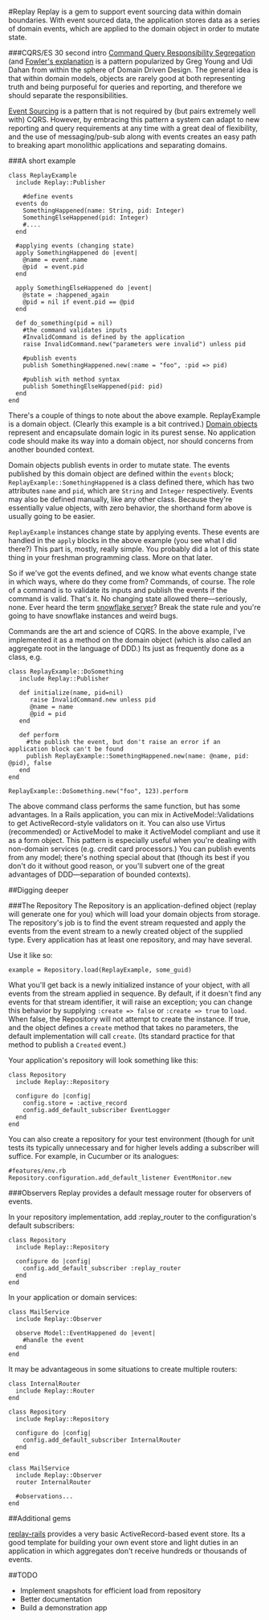 #Replay
Replay is a gem to support event sourcing data within domain boundaries. With event sourced data, the application stores data as a series of domain events, which are applied to the domain object in order to mutate state.

###CQRS/ES 30 second intro
[Command Query Responsibility Segregation](http://codebetter.com/gregyoung/2010/02/16/cqrs-task-based-uis-event-sourcing-agh/) (and [Fowler's explanation](http://martinfowler.com/bliki/CQRS.html) is a pattern popularized by Greg Young and Udi Dahan from within the sphere of Domain Driven Design. The general idea is that within domain models, objects are rarely good at both representing truth and being purposeful for queries and reporting, and therefore we should separate the responsibilities.  

[Event Sourcing](http://martinfowler.com/eaaDev/EventSourcing.html) is a pattern that is not required by (but pairs extremely well with) CQRS. However, by embracing this pattern a system can adapt to new reporting and query requirements at any time with a great deal of flexibility, and the use of messaging/pub-sub along with events creates an easy path to breaking apart monolithic applications and separating domains.

###A short example

    class ReplayExample
      include Replay::Publisher
      
	    #define events
      events do
        SomethingHappened(name: String, pid: Integer)
        SomethingElseHappened(pid: Integer)
        #....
      end
     
      #applying events (changing state)
      apply SomethingHappened do |event|
        @name = event.name
        @pid  = event.pid
      end
      
      apply SomethingElseHappened do |event|
        @state = :happened_again
        @pid = nil if event.pid == @pid
      end
      
      def do_something(pid = nil)
        #the command validates inputs
        #InvalidCommand is defined by the application
        raise InvalidCommand.new("parameters were invalid") unless pid
        
        #publish events
        publish SomethingHappened.new(:name = "foo", :pid => pid)

        #publish with method syntax
        publish SomethingElseHappened(pid: pid)
      end
    end

There's a couple of things to note about the above example.  ReplayExample is a domain object. (Clearly this example is a bit contrived.) [Domain objects](http://martinfowler.com/eaaCatalog/domainModel.html) represent and encapsulate domain logic in its purest sense. No application code should make its way into a domain object, nor should concerns from another bounded context.

Domain objects publish events in order to mutate state.  The events published by this domain object are defined within the `events` block; `ReplayExample::SomethingHappened` is a class defined there, which has two attributes `name` and `pid`, which are `String` and `Integer` respectively. Events may also be defined manually, like any other class. Because they're essentially value objects, with zero behavior, the shorthand form above is usually going to be easier.

`ReplayExample` instances change state by applying events. These events are handled in the `apply` blocks in the above example (you see what I did there?) This part is, mostly, really simple. You probably did a lot of this state thing in your freshman programming class. More on that later.

So if we've got the events defined, and we know what events change state in which ways, where do they come from? Commands, of course. The role of a command is to validate its inputs and publish the events if the command is valid. That's it. No changing state allowed there—seriously, none. Ever heard the term [snowflake server](http://martinfowler.com/bliki/SnowflakeServer.html)? Break the state rule and you're going to have snowflake instances and weird bugs.

Commands are the art and science of CQRS. In the above example, I've implemented it as a method on the domain object (which is also called an aggregate root in the language of DDD.) Its just as frequently done as a class, e.g.

    class ReplayExample::DoSomething
       include Replay::Publisher

       def initialize(name, pid=nil)
          raise InvalidCommand.new unless pid
          @name = name
          @pid = pid
       end
       
       def perform
         #the publish the event, but don't raise an error if an application block can't be found
         publish ReplayExample::SomethingHappened.new(name: @name, pid: @pid), false
       end
    end

    ReplayExample::DoSomething.new("foo", 123).perform

The above command class performs the same function, but has some advantages. In a Rails application, you can mix in ActiveModel::Validations to get ActiveRecord-style validators on it. You can also use Virtus (recommended) or ActiveModel to make it ActiveModel compliant and use it as a form object. This pattern is especially useful when you're dealing with non-domain services (e.g. credit card processors.) You can publish events from any model; there's nothing special about that (though its best if you don't do it without good reason, or you'll subvert one of the great advantages of DDD—separation of bounded contexts).

##Digging deeper

###The Repository
The Repository is an application-defined object (replay will generate one for you) which will load your domain objects from storage. The repository's job is to find the event stream requested and apply the events from the event stream to a newly created object of the supplied type. Every application has at least one repository, and may have several.

Use it like so:
    
    example = Repository.load(ReplayExample, some_guid)

What you'll get back is a newly initialized instance of your object, with all events from the stream applied in sequence. By default, if it doesn't find any events for that stream identifier, it will raise an exception; you can change this behavior by supplying `:create => false` or `:create => true` to `load`. When false, the Repository will not attempt to create the instance. If true, and the object defines a `create` method that takes no parameters, the default implementation will call `create`. (Its standard practice for that method to publish a `Created` event.)

Your application's repository will look something like this:

    class Repository
      include Replay::Repository

      configure do |config|
        config.store = :active_record
        config.add_default_subscriber EventLogger
      end
    end

You can also create a repository for your test environment (though for unit tests its typically unnecessary and for higher levels adding a subscriber will suffice. For example, in Cucumber or its analogues:

    #features/env.rb
    Repository.configuration.add_default_listener EventMonitor.new

###Observers
Replay provides a default message router for observers of events. 

In your repository implementation, add :replay_router to the configuration's default subscribers:

    class Repository
      include Replay::Repository

      configure do |config|
        config.add_default_subscriber :replay_router
      end
    end

In your application or domain services:

    class MailService
      include Replay::Observer

      observe Model::EventHappened do |event|
        #handle the event 
      end
    end

It may be advantageous in some situations to create multiple routers:

    class InternalRouter
      include Replay::Router
    end

    class Repository
      include Replay::Repository

      configure do |config|
        config.add_default_subscriber InternalRouter
      end
    end

    class MailService
      include Replay::Observer
      router InternalRouter

      #observations...
    end

##Additional gems

[replay-rails](http://github.com/karmajunkie/replay-rails) provides a very basic ActiveRecord-based event store. Its a good template for building your own event store and light duties in an application in which aggregates don't receive hundreds or thousands of events. 


##TODO
* Implement snapshots for efficient load from repository
* Better documentation
* Build a demonstration app
